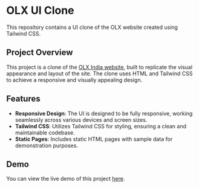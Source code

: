 # OLX UI Clone

This repository contains a UI clone of the OLX website created using Tailwind CSS.

## Project Overview

This project is a clone of the [OLX India website](https://www.olx.in/en-in), built to replicate the visual appearance and layout of the site. The clone uses HTML and Tailwind CSS to achieve a responsive and visually appealing design.

## Features

- **Responsive Design**: The UI is designed to be fully responsive, working seamlessly across various devices and screen sizes.
- **Tailwind CSS**: Utilizes Tailwind CSS for styling, ensuring a clean and maintainable codebase.
- **Static Pages**: Includes static HTML pages with sample data for demonstration purposes.

## Demo

You can view the live demo of this project [here](https://adityajadonsingh.github.io/geekster/olx-ui/).
